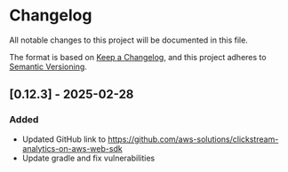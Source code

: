 # Changelog

All notable changes to this project will be documented in this file.

The format is based on [Keep a Changelog](https://keepachangelog.com/en/1.0.0/),
and this project adheres to [Semantic Versioning](https://semver.org/spec/v2.0.0.html).

## [0.12.3] - 2025-02-28

### Added

- Updated GitHub link to https://github.com/aws-solutions/clickstream-analytics-on-aws-web-sdk 
- Update gradle and fix vulnerabilities 